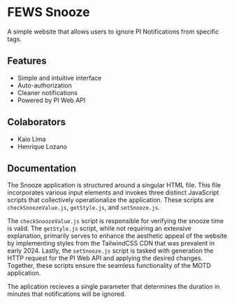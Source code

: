 # FEWS Snooze

A simple website that allows users to ignore PI Notifications from specific tags.

## Features

- Simple and intuitive interface
- Auto-authorization
- Cleaner notifications
- Powered by PI Web API 

## Colaborators

- Kaio Lima
- Henrique Lozano

## Documentation

The Snooze application is structured around a singular HTML file. This file incorporates various input elements and invokes three distinct JavaScript scripts that collectively operationalize the application. These scripts are `checkSnoozeValue.js`, `getStyle.js`, and `setSnooze.js`. 

The `checkSnoozeValue.js` script is responsible for verifying the snooze time is valid. The `getStyle.js` script, while not requiring an extensive explanation, primarily serves to enhance the aesthetic appeal of the website by implementing styles from the TailwindCSS CDN that was prevalent in early 2024. Lastly, the `setSnooze.js` script is tasked with generation the HTTP request for the PI Web API and applying the desired changes. Together, these scripts ensure the seamless functionality of the MOTD application.

The aplication recieves a single parameter that determines the duration in minutes that notifications will be ignored.